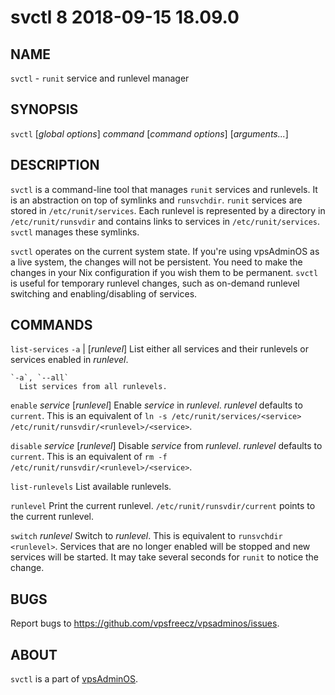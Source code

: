 # svctl 8                         2018-09-15                             18.09.0

## NAME
`svctl` - `runit` service and runlevel manager

## SYNOPSIS
`svctl` [*global options*] *command* [*command options*] [*arguments...*]

## DESCRIPTION
`svctl` is a command-line tool that manages `runit` services and runlevels. It
is an abstraction on top of symlinks and `runsvchdir`. `runit` services are
stored in `/etc/runit/services`. Each runlevel is represented by a directory in
`/etc/runit/runsvdir` and contains links to services in `/etc/runit/services`.
`svctl` manages these symlinks.

`svctl` operates on the current system state. If you're using vpsAdminOS as
a live system, the changes will not be persistent. You need to make the changes
in your Nix configuration if you wish them to be permanent. `svctl` is useful
for temporary runlevel changes, such as on-demand runlevel switching and
enabling/disabling of services.

## COMMANDS
`list-services` `-a` | [*runlevel*]
  List either all services and their runlevels or services enabled
  in *runlevel*.

    `-a`, `--all`
      List services from all runlevels.

`enable` *service* [*runlevel*]
  Enable *service* in *runlevel*. *runlevel* defaults to `current`. This is
  an equivalent of
  `ln -s /etc/runit/services/<service> /etc/runit/runsvdir/<runlevel>/<service>`.

`disable` *service* [*runlevel*]
  Disable *service* from *runlevel*. *runlevel* defaults to `current`. This is
  an equivalent of `rm -f /etc/runit/runsvdir/<runlevel>/<service>`.

`list-runlevels`
  List available runlevels.

`runlevel`
  Print the current runlevel. `/etc/runit/runsvdir/current` points to the
  current runlevel.

`switch` *runlevel*
  Switch to *runlevel*. This is equivalent to `runsvchdir <runlevel>`. Services
  that are no longer enabled will be stopped and new services will be started.
  It may take several seconds for `runit` to notice the change.

## BUGS
Report bugs to https://github.com/vpsfreecz/vpsadminos/issues.

## ABOUT
`svctl` is a part of [vpsAdminOS](https://github.com/vpsfreecz/vpsadminos).
